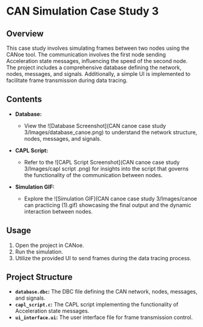 # CAN Simulation Case Study 3

## Overview

This case study involves simulating frames between two nodes using the CANoe tool. The communication involves the first node sending Acceleration state messages, influencing the speed of the second node. The project includes a comprehensive database defining the network, nodes, messages, and signals. Additionally, a simple UI is implemented to facilitate frame transmission during data tracing.

## Contents

- **Database:**
  - View the ![Database Screenshot](CAN canoe case study 3/Images/database_canoe.png) to understand the network structure, nodes, messages, and signals.

- **CAPL Script:**
  - Refer to the ![CAPL Script Screenshot](CAN canoe case study 3/Images/capl script .png) for insights into the script that governs the functionality of the communication between nodes.

- **Simulation GIF:**
  - Explore the ![Simulation GIF](CAN canoe case study 3/Images/canoe can practicing  (1).gif) showcasing the final output and the dynamic interaction between nodes.

## Usage

1. Open the project in CANoe.
2. Run the simulation.
3. Utilize the provided UI to send frames during the data tracing process.

## Project Structure

- **`database.dbc`:** The DBC file defining the CAN network, nodes, messages, and signals.
- **`capl_script.c`:** The CAPL script implementing the functionality of Acceleration state messages.
- **`ui_interface.ui`:** The user interface file for frame transmission control.




